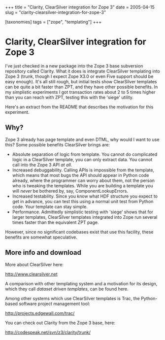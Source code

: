 +++
title = "Clarity, ClearSilver integration for Zope 3"
date = 2005-04-15
slug = "clarity-clearsilver-integration-for-zope-3"

[taxonomies]
tags = ["zope", "templating"]
+++

# Clarity, ClearSilver integration for Zope 3

I've just checked in a new package into the Zope 3 base subversion
repository called Clarity. What it does is integrate ClearSilver
templating into Zope 3 (trunk, though I expect Zope X3.0 or even Five
support should be easy enough). It's all still rough, but initial tests
show ClearSilver templates can be quite a bit faster than ZPT, and they
have other possible benefits. In my simplistic experiments I got
transaction rates about 2 to 5 times higher than you can reach with ZPT,
testing this with the 'siege' utility.

Here's an extract from the README that describes the motivation for this
experiment.

## Why?

Zope 3 already has page template and even DTML, why would I want to use
this? Some possible benefits ClearSilver brings are:

- Absolute separation of logic from template. You cannot do complicated
  logic in a ClearSilver template, you can only extract data. You cannot
  call into the Zope 3 API *at all*.
- Increased debuggability. Calling APIs is impossible from the template,
  which means that most bugs the API should appear in Python code
  already, where the programmer can worry about them, not the person who
  is tweaking the templates. While you are building a template you will
  *never* be bothered by, say, ComponentLookupErrors.
- Increased testability. Since you know what HDF structure you expect to
  get in advance, you can test this using a normal unit test from Python
  code. Your template can stay simple.
- Performance. Admittedly simplistic testing with 'siege' shows that for
  larger templates, ClearSilver templates integrated into Zope run
  several times faster than the equivalent ZPT page.

However, since no significant codebases exist that use this facility,
these benefits are somewhat speculative.

## More info and download

More about ClearSilver here:

<http://www.clearsilver.net>

A comparison with other templating system and a motivation for its
design, which they call *dataset driven templates*, can be found here.

Among other systems which use ClearSilver templates is Trac, the
Python-based software project management tool:

<http://projects.edgewall.com/trac/>

You can check out Clarity from the Zope 3 base, here:

<http://codespeak.net/svn/z3/clarity/trunk/>

